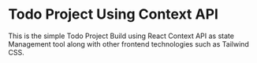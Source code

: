 # Todo Project Using Context API

This is the simple Todo Project Build using React Context API as state Management tool along with other
frontend technologies such as Tailwind CSS.
